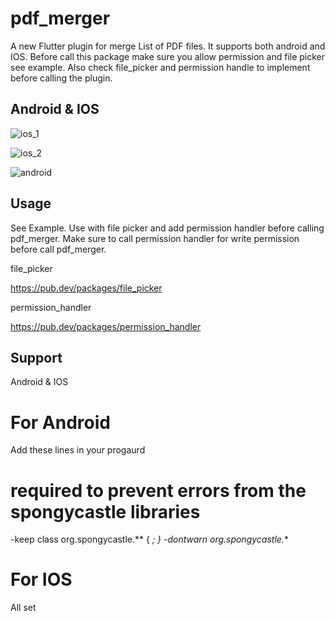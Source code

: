 # pdf_merger

A new Flutter plugin for merge List of PDF files. It supports both android and IOS. Before call this package make sure you allow permission and file picker see example.
Also check file_picker and permission handle to implement before calling the plugin. 


## Android & IOS

![ios_1](https://user-images.githubusercontent.com/32450488/117724739-d26cf700-b201-11eb-9581-6038948706af.gif)

![ios_2](https://user-images.githubusercontent.com/32450488/117724745-d436ba80-b201-11eb-9b12-d8f21be0e505.gif)

![android](https://user-images.githubusercontent.com/32450488/117724751-d6007e00-b201-11eb-9abd-af85ba2b1b33.gif)


## Usage

See Example. Use with file picker and add permission handler before calling pdf_merger. Make sure to call permission handler for write permission before call pdf_merger.

file_picker

https://pub.dev/packages/file_picker

permission_handler

https://pub.dev/packages/permission_handler 


## Support

Android & IOS


# For Android

Add  these lines in your  progaurd

# required to prevent errors from the spongycastle libraries
-keep class org.spongycastle.** { *; }
-dontwarn org.spongycastle.**

# For IOS

All set 

